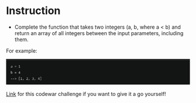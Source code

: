 # Instruction

- Complete the function that takes two integers (a, b, where a < b) and return an array of all integers between the input parameters, including them.

For example:

![alt text](image.png)

[Link](https://www.codewars.com/kata/55ecd718f46fba02e5000029/train/go) for this codewar challenge if you want to give it a go yourself!